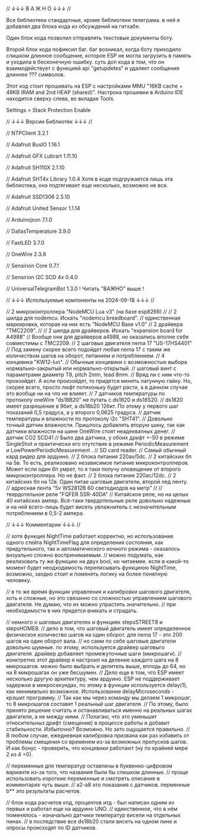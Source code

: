 // ↓↓↓ В А Ж Н О ↓↓↓ //

Все библиотеки стандартные, кроме библиотеки телеграма. в неё я добавлял два блока кода из обсуждений на гитхабе.

Один блок кода позволил отправлять текстовые документы боту.

Второй блок кода пофиксил баг. баг возникал, когда боту приходило слишком длинное сообщение, которое ESP не могла загрузить в память и уходила в бесконечную ошибку. суть доп кода в том, что он взаимодействует с функцией api "getupdetes" и удаляет сообщения длиннее ??? символов.

Этот код стоит прошивать на ESP с настройками MMU "16KB cache + 48KB IRAM and 2nd HEAP (shared)". Настрока прошивки в Arduino IDE находится сверху слева, во вкладке Tools.

Settings > Stack Protection Enable 




// ↓↓↓ Версии Библиотек ↓↓↓ //

// NTPClient                3.2.1

// Adafruit BusIO           1.16.1

// Adafruit GFX Lubrart     1.11.10

// Adafruit SH110X          2.1.10

// Adafruit SHT4x Library   1.0.4    Хотя в коде подгружается лишь эта библиотека, она подтягивает еще несколько, возможно не все.

// Adafruit SSD1306         2.5.10

// Adafruit United Sensor   1.1.14

// Arduinojson              7.1.0

// DallasTemperature        3.9.0

// FastLED                  3.7.0

// OneWire                  2.3.8

// Sensirion Core           0.7.1

// Sensirion I2C SCD 4x     0.4.0

// UniversalTelegramBot     1.3.0    ! Читать "ВАЖНО" выше !




// ↓↓↓ Используемые компоненты на 2024-09-18 ↓↓↓ //

// 2 микроконтроллера "NodeMCU Lua v3" (на базе esp8266)                                    // 
// 2 шилда для nodemcu. Искать "nodemcu breadboard".                                        // единственная маркировка, которая на них есть "NodeMCU Base v1.0"
// 2 драйвера "TMC2209".                                                                    // 
// 2 шилда для драйверов. Искать "expansion board for A4988"                                // Вообще они для драйверов a4988, но оказались вполне себе совместимы с TMC2209.
// 2 шаговых двигателя nema 17 "US-17HS4401"                                                // Под замену скорее всего подойдет любая nema 17 с таким же количеством шагов на оборот, питанием и потреблением.
// 4 концевика "KW12-lun".                                                                  // Обычные концевики с возможностью выбора нормально-закрытый или нормально-открытый.
// шаговый винт с параметрами диаметр T8, pitch 2mm, lead 8mm.                              // Вряд ли с ним что-то произойдет. А если произойдет, то придется менять латунную гайку. Но, скорее всего, просто люфт потихоньку будет расти, а в данном случае это вообще ни на что не влияет.
// 7 датчиков температуры по протоколу oneWire "ds18B20" не путать с ds1820 и ds18S20.      // ds1820 имеет разрешение в 9бит, а ds18b20 12бит. По этому у первого шаг показаний 0,5 градуса, а у второго 0,0625 градуса.
// датчик температуры и влажности по протоколу i2c "SHT41".                                 // Довольно точный датчик влажности. Пришлось добавлять вторую шину, так как датчики влажности на шине OneWire стоят неадекватных денег.
// датчик СО2 SCD41                                                                         // Было два датчика, у обоих дрифт +-50 в режиме SingleShot и практически его отутствие в режиме PeriodicMeasurement и LowPowerPeriodicMeasurement .
// SD card reader.                                                                          // Самый обычный кард ридер для ардуино.
// 2 блока питания 220av/5dc.                                                               // 2 китайских бп на 5в. То есть, реализовано независимое питание микроконтроллеров. Может если один бп умрет, то я таки получу оповещение от второго микроконтроллера. Но не факт.
// 2 блока питания 220ac/12dc.                                                              // 2 китайских бп на 12в. Один питае шаговые двигатели, второй лед ленту.
// адресная лента "5v WS2812B 60 светодиодов на метр"                                       // 
// твердотельное реле "FQFER SSR-40DA"                                                      // Китайское реле, но на целых 40 китайских ампер. Всё-таки твердотельные реле довольно надежные и на ней всего-лишь будет висеть увлажнитель с незначительным потреблением в 0,5-2 ампера.


// ↓↓↓ Комментарии ↓↓↓ //

// хотя функция NightTime работает корректно, но использование одного стейта NightTimeFlag для определения состояния, как придутельного, так и автоматического ночного режима - оказалось визуально сложно воспринимаемым.
// можно подумать, как реализовать ту же функцию на двух bool, но читаемее. если в какой-то момент будет неодходимость переписывать функциюю NightTime, возможно, заодно стоит и поменять логику на более понятную человеку.

// в то же время функции управления и калибровки шагового двигателя, хоть и сложные, но это связанно со сложностью управлением шагового двигателя. Не думаю, что их можно упрастить значительно.
// при необходимости в них придется вникать и страдать.

// немного о шаговых двигателях и функциях stepsSTREET8 и stepsHOME8.
// дело в том, что шаговый двигатель имеет определенное физическое количество шагов на один оборот. для nema 17 - это 200 шагов на один оборот вала.
// но сами по себе шаговые двигатели довольно шумные. по этому, используется драйвер шаговыго двигателя. драйвер добавляет промежуточные шаги (микрошаги).
// конктретно этот драйвер я настроил на деление каждого шага на 8 микрошагов. можно было выбрать и делитель выше, вплодь до 64, но на 8 микрошагах он уже бесшумен.
// Дело еще в том, что ESP имеет несколько другую архитектуру, чем ардуино. ESP не поддерживает задержки в микросекундах, по этому в функции используется delay(1), как минимально возможное. Использование delayMicroseconds - крэшит программу.
// Так как мы через команду мы делаем 1 микрошаг, то 8 микрошагов составят 1 реальный шаг двигателя.
// По этому, было принято решение считать и останавливаться именно на реальных шагах двигателя, а не между ними.
// Полагаю, что это уменьшит относительныз дрифт (смещение) в процессе работы и добавит стабильности. Избыточно? Возможно. Но зато ощущается правильно.
// В любом случае, ежедневная калибровка призвана как раз избавить от проблемы смещения со временем из-за возможных пропусков шагов. И как бонус - проверить, что концевики работают (ну по крайней мере 2 из 4 =0).

// переменные для температур оставлены в буквенно-цифровом варианте из-за того, что названия были бы слишком длинные.
// проще использовать короткие переменные и смотреть описание в комментарях чуть выше.
// a2-a8 это показания с датчиков. перменные b** это результаты расчетов.

// блок кода расчетов кпд, процентов итд - был написан одним из первых и работал еще на ардуино UNO.
// единственное, что в нём поменялось - изначально датчики температур висели на отдельных пинах.
// в последствие все ds18b20 стали висеть на одном пине и опросы происходят по ID датчиков.




